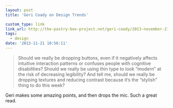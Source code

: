 ```yaml
---
layout: post
title: 'Geri Coady on Design Trends'

custom_type: link
link_url: http://the-pastry-box-project.net/geri-coady/2013-november-21/
tags:
  - design
date: '2013-11-21 10:56:11'
---
```

>Should we really be dropping buttons, even if it negatively affects intuitive interaction patterns or confuses people with cognitive disabilities? Should we really be using thin type to look “modern” at the risk of decreasing legibility? And tell me, should we really be dropping textures and reducing contrast because it’s the “stylish” thing to do this week?

Geri makes some amazing points, and then drops the mic. Such a great read.
